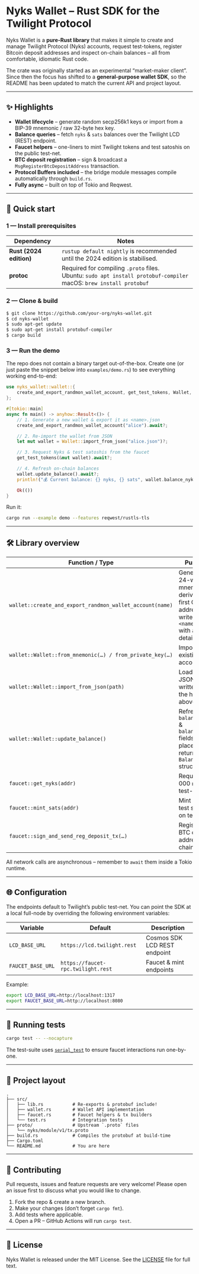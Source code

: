 # Nyks Wallet – Rust SDK for the Twilight Protocol

Nyks Wallet is a **pure-Rust library** that makes it simple to create and manage Twilight Protocol (Nyks) accounts, request test-tokens, register Bitcoin deposit addresses and inspect on-chain balances – all from comfortable, idiomatic Rust code.

The crate was originally started as an experimental “market-maker client”. Since then the focus has shifted to a **general-purpose wallet SDK**, so the README has been updated to match the current API and project layout.

---

## ✨ Highlights

- **Wallet lifecycle** – generate random secp256k1 keys or import from a BIP-39 mnemonic / raw 32-byte hex key.
- **Balance queries** – fetch `nyks` & `sats` balances over the Twilight LCD (REST) endpoint.
- **Faucet helpers** – one-liners to mint Twilight tokens and test satoshis on the public test-net.
- **BTC deposit registration** – sign & broadcast a `MsgRegisterBtcDepositAddress` transaction.
- **Protocol Buffers included** – the bridge module messages compile automatically through `build.rs`.
- **Fully async** – built on top of Tokio and Reqwest.

---

## 🚀 Quick start

### 1 — Install prerequisites

| Dependency              | Notes                                                                                                                    |
| ----------------------- | ------------------------------------------------------------------------------------------------------------------------ |
| **Rust (2024 edition)** | `rustup default nightly` is recommended until the 2024 edition is stabilised.                                            |
| **protoc**              | Required for compiling `.proto` files.<br>Ubuntu: `sudo apt install protobuf-compiler`<br>macOS: `brew install protobuf` |

### 2 — Clone & build

```bash
$ git clone https://github.com/your-org/nyks-wallet.git
$ cd nyks-wallet
$ sudo apt-get update
$ sudo apt-get install protobuf-compiler
$ cargo build
```

### 3 — Run the demo

The repo does not contain a binary target out-of-the-box. Create one (or just paste the snippet below into `examples/demo.rs`) to see everything working end-to-end:

```rust
use nyks_wallet::wallet::{
    create_and_export_randmon_wallet_account, get_test_tokens, Wallet,
};

#[tokio::main]
async fn main() -> anyhow::Result<()> {
    // 1. Generate a new wallet & export it as <name>.json
    create_and_export_randmon_wallet_account("alice").await?;

    // 2. Re-import the wallet from JSON
    let mut wallet = Wallet::import_from_json("alice.json")?;

    // 3. Request Nyks & test satoshis from the faucet
    get_test_tokens(&mut wallet).await?;

    // 4. Refresh on-chain balances
    wallet.update_balance().await?;
    println!("💰 Current balance: {} nyks, {} sats", wallet.balance_nyks, wallet.balance_sats);

    Ok(())
}
```

Run it:

```bash
cargo run --example demo --features reqwest/rustls-tls
```

---

## 🛠️ Library overview

| Function / Type                                          | Purpose                                                                                                       |
| -------------------------------------------------------- | ------------------------------------------------------------------------------------------------------------- |
| `wallet::create_and_export_randmon_wallet_account(name)` | Generates a 24-word mnemonic, derives the first Cosmos address and writes `<name>.json` with all the details. |
| `wallet::Wallet::from_mnemonic(…) / from_private_key(…)` | Import an existing account.                                                                                   |
| `wallet::Wallet::import_from_json(path)`                 | Load the JSON written by the helper above.                                                                    |
| `wallet::Wallet::update_balance()`                       | Refreshes `balance_nyks` & `balance_sats` fields in-place and returns a `Balance` struct.                     |
| `faucet::get_nyks(addr)`                                 | Request 10 000 `nyks` on test-net.                                                                            |
| `faucet::mint_sats(addr)`                                | Mint 50 000 test satoshis on test-net.                                                                        |
| `faucet::sign_and_send_reg_deposit_tx(…)`                | Register a BTC deposit address on-chain.                                                                      |

All network calls are asynchronous – remember to `await` them inside a Tokio runtime.

---

## 🌐 Configuration

The endpoints default to Twilight’s public test-net. You can point the SDK at a local full-node by overriding the following environment variables:

| Variable          | Default                            | Description                  |
| ----------------- | ---------------------------------- | ---------------------------- |
| `LCD_BASE_URL`    | `https://lcd.twilight.rest`        | Cosmos SDK LCD REST endpoint |
| `FAUCET_BASE_URL` | `https://faucet-rpc.twilight.rest` | Faucet & mint endpoints      |

Example:

```bash
export LCD_BASE_URL=http://localhost:1317
export FAUCET_BASE_URL=http://localhost:8080
```

---

## 🧪 Running tests

```bash
cargo test -- --nocapture
```

The test-suite uses [`serial_test`](https://docs.rs/serial_test) to ensure faucet interactions run one-by-one.

---

## 📂 Project layout

```
.
├── src/
│   ├── lib.rs           # Re-exports & protobuf include!
│   ├── wallet.rs        # Wallet API implementation
│   ├── faucet.rs        # Faucet helpers & tx builders
│   └── test.rs          # Integration tests
├── proto/               # Upstream `.proto` files
│   └── nyks/module/v1/tx.proto
├── build.rs             # Compiles the protobuf at build-time
├── Cargo.toml
└── README.md            # You are here
```

---

## 🤝 Contributing

Pull requests, issues and feature requests are very welcome! Please open an issue first to discuss what you would like to change.

1. Fork the repo & create a new branch.
2. Make your changes (don’t forget `cargo fmt`).
3. Add tests where applicable.
4. Open a PR – GitHub Actions will run `cargo test`.

---

## 📜 License

Nyks Wallet is released under the MIT License. See the [LICENSE](LICENSE) file for full text.
